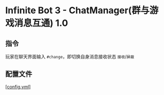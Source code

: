 # Infinite Bot 3 - ChatManager(群与游戏消息互通) 1.0

## 指令

玩家在聊天界面输入 `#change`，即切换自身消息接收状态 `接收`/`屏蔽`

## 配置文件

[[config.yml]](src/main/resources/config.yml)